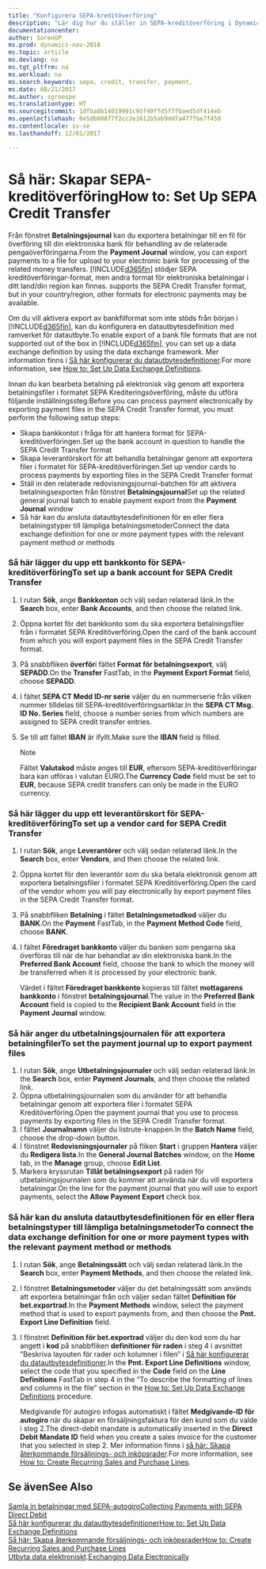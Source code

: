 ```yaml
---
title: "Konfigurera SEPA-kreditöverföring"
description: "Lär dig hur du ställer in SEPA-kreditöverföring i Dynamics NAV."
documentationcenter: 
author: SorenGP
ms.prod: dynamics-nav-2018
ms.topic: article
ms.devlang: na
ms.tgt_pltfrm: na
ms.workload: na
ms.search.keywords: sepa, credit, transfer, payment,
ms.date: 08/21/2017
ms.author: sgroespe
ms.translationtype: HT
ms.sourcegitcommit: 1dfba8b14019991c95f40ffd5f7fbaed5df414eb
ms.openlocfilehash: 6e5db88877f2cc2e1612b5ab9dd7a477fbe7f450
ms.contentlocale: sv-se
ms.lasthandoff: 12/01/2017

---
```

# <a name="how-to-set-up-sepa-credit-transfer"></a><span data-ttu-id="b8138-103">Så här: Skapar SEPA-kreditöverföring</span><span class="sxs-lookup"><span data-stu-id="b8138-103">How to: Set Up SEPA Credit Transfer</span></span>
<span data-ttu-id="b8138-104">Från fönstret **Betalningsjournal** kan du exportera betalningar till en fil för överföring till din elektroniska bank för behandling av de relaterade pengaöverföringarna.</span><span class="sxs-lookup"><span data-stu-id="b8138-104">From the **Payment Journal** window, you can export payments to a file for upload to your electronic bank for processing of the related money transfers.</span></span> [!INCLUDE[d365fin](includes/d365fin_md.md)]<span data-ttu-id="b8138-105"> stödjer SEPA kreditöverföringar-format, men andra format för elektroniska betalningar i ditt land/din region kan finnas.</span><span class="sxs-lookup"><span data-stu-id="b8138-105"> supports the SEPA Credit Transfer format, but in your country/region, other formats for electronic payments may be available.</span></span>  

<span data-ttu-id="b8138-106">Om du vill aktivera export av bankfilformat som inte stöds från början i [!INCLUDE[d365fin](includes/d365fin_md.md)], kan du konfigurera en datautbytesdefinition med ramverket för datautbyte.</span><span class="sxs-lookup"><span data-stu-id="b8138-106">To enable export of a bank file formats that are not supported out of the box in [!INCLUDE[d365fin](includes/d365fin_md.md)], you can set up a data exchange definition by using the data exchange framework.</span></span> <span data-ttu-id="b8138-107">Mer information finns i [Så här konfigurerar du datautbytesdefinitioner](across-how-to-set-up-data-exchange-definitions.md).</span><span class="sxs-lookup"><span data-stu-id="b8138-107">For more information, see [How to: Set Up Data Exchange Definitions](across-how-to-set-up-data-exchange-definitions.md).</span></span>  

<span data-ttu-id="b8138-108">Innan du kan bearbeta betalning på elektronisk väg genom att exportera betalningsfiler i formatet SEPA Krediteringsöverföring, måste du utföra följande inställningssteg:</span><span class="sxs-lookup"><span data-stu-id="b8138-108">Before you can process payment electronically by exporting payment files in the SEPA Credit Transfer format, you must perform the following setup steps:</span></span>  

* <span data-ttu-id="b8138-109">Skapa bankkontot i fråga för att hantera format för SEPA-kreditöverföringen.</span><span class="sxs-lookup"><span data-stu-id="b8138-109">Set up the bank account in question to handle the SEPA Credit Transfer format</span></span>  
* <span data-ttu-id="b8138-110">Skapa leverantörskort för att behandla betalningar genom att exportera filer i formatet för SEPA-kreditöverföringen.</span><span class="sxs-lookup"><span data-stu-id="b8138-110">Set up vendor cards to process payments by exporting files in the SEPA Credit Transfer format</span></span>  
* <span data-ttu-id="b8138-111">Ställ in den relaterade redovisningsjournal-batchen för att aktivera betalningsexporten från fönstret **Betalningsjournal**</span><span class="sxs-lookup"><span data-stu-id="b8138-111">Set up the related general journal batch to enable payment export from the **Payment Journal** window</span></span>  
* <span data-ttu-id="b8138-112">Så här kan du ansluta datautbytesdefinitionen för en eller flera betalningstyper till lämpliga betalningsmetoder</span><span class="sxs-lookup"><span data-stu-id="b8138-112">Connect the data exchange definition for one or more payment types with the relevant payment method or methods</span></span>  

### <a name="to-set-up-a-bank-account-for-sepa-credit-transfer"></a><span data-ttu-id="b8138-113">Så här lägger du upp ett bankkonto för SEPA-kreditöverföring</span><span class="sxs-lookup"><span data-stu-id="b8138-113">To set up a bank account for SEPA Credit Transfer</span></span>  
1. <span data-ttu-id="b8138-114">I rutan **Sök**, ange **Bankkonton** och välj sedan relaterad länk.</span><span class="sxs-lookup"><span data-stu-id="b8138-114">In the **Search** box, enter **Bank Accounts**, and then choose the related link.</span></span>  
2. <span data-ttu-id="b8138-115">Öppna kortet för det bankkonto som du ska exportera betalningsfiler från i formatet SEPA Kreditöverföring.</span><span class="sxs-lookup"><span data-stu-id="b8138-115">Open the card of the bank account from which you will export payment files in the SEPA Credit Transfer format.</span></span>  
3. <span data-ttu-id="b8138-116">På snabbfliken **överför**i fältet **Format för betalningsexport**, välj **SEPADD**.</span><span class="sxs-lookup"><span data-stu-id="b8138-116">On the **Transfer** FastTab, in the **Payment Export Format** field, choose **SEPADD**.</span></span>  
4. <span data-ttu-id="b8138-117">I fältet **SEPA CT Medd ID-nr serie** väljer du en nummerserie från vilken nummer tilldelas till SEPA-kreditöverföringsartiklar.</span><span class="sxs-lookup"><span data-stu-id="b8138-117">In the **SEPA CT Msg. ID No. Series** field, choose a number series from which numbers are assigned to SEPA credit transfer entries.</span></span>  
5. <span data-ttu-id="b8138-118">Se till att fältet **IBAN** är ifyllt.</span><span class="sxs-lookup"><span data-stu-id="b8138-118">Make sure the **IBAN** field is filled.</span></span>  

    > [!NOTE]  
    >  <span data-ttu-id="b8138-119">Fältet **Valutakod** måste anges till **EUR**, eftersom SEPA-kreditöverföringar bara kan utföras i valutan EURO.</span><span class="sxs-lookup"><span data-stu-id="b8138-119">The **Currency Code** field must be set to **EUR**, because SEPA credit transfers can only be made in the EURO currency.</span></span>  

### <a name="to-set-up-a-vendor-card-for-sepa-credit-transfer"></a><span data-ttu-id="b8138-120">Så här lägger du upp ett leverantörskort för SEPA-kreditöverföring</span><span class="sxs-lookup"><span data-stu-id="b8138-120">To set up a vendor card for SEPA Credit Transfer</span></span>  
1. <span data-ttu-id="b8138-121">I rutan **Sök**, ange **Leverantörer** och välj sedan relaterad länk.</span><span class="sxs-lookup"><span data-stu-id="b8138-121">In the **Search** box, enter **Vendors**, and then choose the related link.</span></span>  
2. <span data-ttu-id="b8138-122">Öppna kortet för den leverantör som du ska betala elektronisk genom att exportera betalningsfiler i formatet SEPA Kreditöverföring.</span><span class="sxs-lookup"><span data-stu-id="b8138-122">Open the card of the vendor whom you will pay electronically by export payment files in the SEPA Credit Transfer format.</span></span>  
3. <span data-ttu-id="b8138-123">På snabbfliken **Betalning** i fältet **Betalningsmetodkod** väljer du **BANK**.</span><span class="sxs-lookup"><span data-stu-id="b8138-123">On the **Payment** FastTab, in the **Payment Method Code** field, choose **BANK**.</span></span>  
4. <span data-ttu-id="b8138-124">I fältet **Föredraget bankkonto** väljer du banken som pengarna ska överföras till när de har behandlat av din elektroniska bank.</span><span class="sxs-lookup"><span data-stu-id="b8138-124">In the **Preferred Bank Account** field, choose the bank to which the money will be transferred when it is processed by your electronic bank.</span></span>  

     <span data-ttu-id="b8138-125">Värdet i fältet **Föredraget bankkonto** kopieras till fältet **mottagarens bankkonto** i fönstret **betalningsjournal**.</span><span class="sxs-lookup"><span data-stu-id="b8138-125">The value in the **Preferred Bank Account** field is copied to the **Recipient Bank Account** field in the **Payment Journal** window.</span></span>  

### <a name="to-set-the-payment-journal-up-to-export-payment-files"></a><span data-ttu-id="b8138-126">Så här anger du utbetalningsjournalen för att exportera betalningfiler</span><span class="sxs-lookup"><span data-stu-id="b8138-126">To set the payment journal up to export payment files</span></span>  
1. <span data-ttu-id="b8138-127">I rutan **Sök**, ange **Utbetalningsjournaler** och välj sedan relaterad länk.</span><span class="sxs-lookup"><span data-stu-id="b8138-127">In the **Search** box, enter **Payment Journals**, and then choose the related link.</span></span>  
2. <span data-ttu-id="b8138-128">Öppna utbetalningsjournalen som du använder för att behandla betalningar genom att exportera filer i formatet SEPA Kreditöverföring.</span><span class="sxs-lookup"><span data-stu-id="b8138-128">Open the payment journal that you use to process payments by exporting files in the SEPA Credit Transfer format.</span></span>  
3. <span data-ttu-id="b8138-129">I fältet **Journalnamn** väljer du listrute\-knappen.</span><span class="sxs-lookup"><span data-stu-id="b8138-129">In the **Batch Name** field, choose the drop\-down button.</span></span>  
4. <span data-ttu-id="b8138-130">I fönstret **Redovisningsjournaler** på fliken **Start** i gruppen **Hantera** väljer du **Redigera lista**.</span><span class="sxs-lookup"><span data-stu-id="b8138-130">In the **General Journal Batches** window, on the **Home** tab, in the **Manage** group, choose **Edit List**.</span></span>  
5. <span data-ttu-id="b8138-131">Markera kryssrutan **Tillåt betalningsexport** på raden för utbetalningsjournalen som du kommer att använda när du vill exportera betalningar.</span><span class="sxs-lookup"><span data-stu-id="b8138-131">On the line for the payment journal that you will use to export payments, select the **Allow Payment Export** check box.</span></span>  

### <a name="to-connect-the-data-exchange-definition-for-one-or-more-payment-types-with-the-relevant-payment-method-or-methods"></a><span data-ttu-id="b8138-132">Så här kan du ansluta datautbytesdefinitionen för en eller flera betalningstyper till lämpliga betalningsmetoder</span><span class="sxs-lookup"><span data-stu-id="b8138-132">To connect the data exchange definition for one or more payment types with the relevant payment method or methods</span></span>  
1. <span data-ttu-id="b8138-133">I rutan **Sök**, ange **Betalningssätt** och välj sedan relaterad länk.</span><span class="sxs-lookup"><span data-stu-id="b8138-133">In the **Search** box, enter **Payment Methods**, and then choose the related link.</span></span>  
2. <span data-ttu-id="b8138-134">I fönstret **Betalningsmetoder** väljer du det betalningssätt som används att exportera betalningar från och väljer sedan fältet **Definition för bet.exportrad**.</span><span class="sxs-lookup"><span data-stu-id="b8138-134">In the **Payment Methods** window, select the payment method that is used to export payments from, and then choose the **Pmt. Export Line Definition** field.</span></span>  
3. <span data-ttu-id="b8138-135">I fönstret **Definition för bet.exportrad** väljer du den kod som du har angett i **kod** på snabbfliken **definitioner för raden** i steg 4 i avsnittet ”Beskriva layouten för rader och kolumner i filen” i [Så här konfigurerar du datautbytesdefinitioner](across-how-to-set-up-data-exchange-definitions.md).</span><span class="sxs-lookup"><span data-stu-id="b8138-135">In the **Pmt. Export Line Definitions** window, select the code that you specified in the **Code** field on the **Line Definitions** FastTab in step 4 in the “To describe the formatting of lines and columns in the file” section in the [How to: Set Up Data Exchange Definitions](across-how-to-set-up-data-exchange-definitions.md) procedure.</span></span>  

    <span data-ttu-id="b8138-136">Medgivande för autogiro infogas automatiskt i fältet **Medgivande-ID för autogiro** när du skapar en försäljningsfaktura för den kund som du valde i steg 2.</span><span class="sxs-lookup"><span data-stu-id="b8138-136">The direct-debit mandate is automatically inserted in the **Direct Debit Mandate ID** field when you create a sales invoice for the customer that you selected in step 2.</span></span> <span data-ttu-id="b8138-137">Mer information finns i [så här: Skapa återkommande försäljnings- och inköpsrader](sales-how-work-standard-lines.md).</span><span class="sxs-lookup"><span data-stu-id="b8138-137">For more information, see [How to: Create Recurring Sales and Purchase Lines](sales-how-work-standard-lines.md).</span></span>  

## <a name="see-also"></a><span data-ttu-id="b8138-138">Se även</span><span class="sxs-lookup"><span data-stu-id="b8138-138">See Also</span></span>  
[<span data-ttu-id="b8138-139">Samla in betalningar med SEPA-autogiro</span><span class="sxs-lookup"><span data-stu-id="b8138-139">Collecting Payments with SEPA Direct Debit</span></span>](finance-collect-payments-with-sepa-direct-debit.md)  
[<span data-ttu-id="b8138-140">Så här konfigurerar du datautbytesdefinitioner</span><span class="sxs-lookup"><span data-stu-id="b8138-140">How to: Set Up Data Exchange Definitions</span></span>](across-how-to-set-up-data-exchange-definitions.md)  
[<span data-ttu-id="b8138-141">Så här: Skapa återkommande försäljnings- och inköpsrader</span><span class="sxs-lookup"><span data-stu-id="b8138-141">How to: Create Recurring Sales and Purchase Lines</span></span>](sales-how-work-standard-lines.md)  
<span data-ttu-id="b8138-142">[Utbyta data elektroniskt](across-data-exchange.md).</span><span class="sxs-lookup"><span data-stu-id="b8138-142">[Exchanging Data Electronically](across-data-exchange.md)</span></span>  

